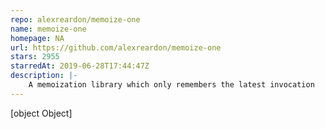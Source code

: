 ```yaml
---
repo: alexreardon/memoize-one
name: memoize-one
homepage: NA
url: https://github.com/alexreardon/memoize-one
stars: 2955
starredAt: 2019-06-28T17:44:47Z
description: |-
    A memoization library which only remembers the latest invocation
---
```


[object Object]
